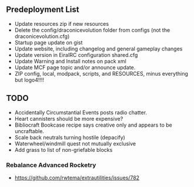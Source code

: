 ﻿## Predeployment List
- Update resources zip if new resources
- Delete the config/draconicevolution folder from configs (not the draconicevolution.cfg)
- Startup page update on gist
- Update website, including changelog and general gameplay changes
- Update version in EiraIRC configuration shared.cfg
- Update Warning and Install notes on pack xml
- Update MCF page topic and/or announce update.
- ZIP config, local, modpack, scripts, and RESOURCES, minus everything but logo4!!!!

## TODO

- Accidentally Circumstantial Events posts radio chatter.
- Heart cannisters should be more expensive?
- Bibliocraft Bookcase recipe says creative only and appears to be uncraftable.
- Scale back neutrals turning hostile (depacify)
- Waterwheel/windmill quest not mutually exclusive
- Add grass to list of non-griefable blocks

### Rebalance Advanced Rocketry


- https://github.com/rwtema/extrautilities/issues/782
